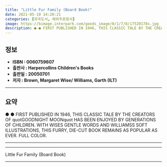 ```yaml
---
title: "Little Fur Family (Board Book)"
date: 2021-05-10 14:20:21
categories: [외국도서, 해외주문원서]
image: https://bimage.interpark.com/goods_image/0/1/7/8/17520178s.jpg
description: ● ● FIRST PUBLISHED IN 1946, THIS CLASSIC TALE BY THE CREATORS OF quotGOODNIGHT MOONquot HAS BEEN ENJOYED BY GENERATIONS OF CHILDREN. WITH WISES GENTLE WORDS
---
```


## **정보**

- **ISBN : 0060759607**
- **출판사 : Harpercollins Children's Books**
- **출판일 : 20050701**
- **저자 : Brown, Margaret Wise/ Williams, Garth (ILT)**

------



## **요약**

●  ●  FIRST PUBLISHED IN 1946, THIS CLASSIC TALE BY THE CREATORS OF quotGOODNIGHT MOONquot HAS BEEN ENJOYED BY GENERATIONS OF CHILDREN. WITH WISES GENTLE WORDS AND WILLIAMSS SOFT ILLUSTRATIONS, THIS FURRY, DIE-CUT BOOK REMAINS AS POPULAR AS EVER. FULL COLOR.

------



------


Little Fur Family (Board Book) 

------


